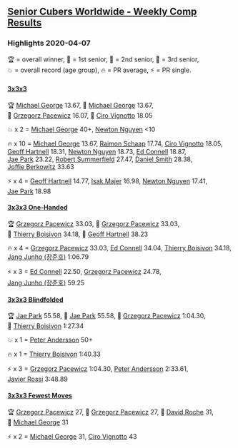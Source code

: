 <style>table {white-space: nowrap;}</style>

## [Senior Cubers Worldwide - Weekly Comp Results](/scw-comp/results/)
### Highlights 2020-04-07

<span style="white-space: nowrap;">🏆 = overall winner</span>, <span style="white-space: nowrap;">🥇 = 1st senior</span>, <span style="white-space: nowrap;">🥈 = 2nd senior</span>, <span style="white-space: nowrap;">🥉 = 3rd senior</span>, <span style="white-space: nowrap;">💥 = overall record (age group)</span>, <span style="white-space: nowrap;">🔥 = PR average</span>, <span style="white-space: nowrap;">⚡ = PR single</span>.

#### [3x3x3](333.md)

<span style="white-space: nowrap;">🏆 [Michael George](../../persons/michael_george/333.md) 13.67</span>, <span style="white-space: nowrap;">🥇 [Michael George](../../persons/michael_george/333.md) 13.67</span>, <span style="white-space: nowrap;">🥈 [Grzegorz Pacewicz](../../persons/grzegorz_pacewicz/333.md) 16.07</span>, <span style="white-space: nowrap;">🥉 [Ciro Vignotto](../../persons/ciro_vignotto/333.md) 18.05</span>

💥 x 2 = <span style="white-space: nowrap;">[Michael George](../../persons/michael_george/333.md) 40+</span>, <span style="white-space: nowrap;">[Newton Nguyen](../../persons/newton_nguyen/333.md) <10</span>

🔥 x 10 = <span style="white-space: nowrap;">[Michael George](../../persons/michael_george/333.md) 13.67</span>, <span style="white-space: nowrap;">[Raimon Schaap](../../persons/raimon_schaap/333.md) 17.74</span>, <span style="white-space: nowrap;">[Ciro Vignotto](../../persons/ciro_vignotto/333.md) 18.05</span>, <span style="white-space: nowrap;">[Geoff Hartnell](../../persons/geoff_hartnell/333.md) 18.31</span>, <span style="white-space: nowrap;">[Newton Nguyen](../../persons/newton_nguyen/333.md) 18.73</span>, <span style="white-space: nowrap;">[Ed Connell](../../persons/ed_connell/333.md) 18.87</span>, <span style="white-space: nowrap;">[Jae Park](../../persons/jae_park/333.md) 23.22</span>, <span style="white-space: nowrap;">[Robert Summerfield](../../persons/robert_summerfield/333.md) 27.47</span>, <span style="white-space: nowrap;">[Daniel Smith](../../persons/daniel_smith/333.md) 28.38</span>, <span style="white-space: nowrap;">[Joffie Berkowitz](../../persons/joffie_berkowitz/333.md) 33.63</span>

⚡ x 4 = <span style="white-space: nowrap;">[Geoff Hartnell](../../persons/geoff_hartnell/333.md) 14.77</span>, <span style="white-space: nowrap;">[Isak Majer](../../persons/isak_majer/333.md) 16.98</span>, <span style="white-space: nowrap;">[Newton Nguyen](../../persons/newton_nguyen/333.md) 17.41</span>, <span style="white-space: nowrap;">[Jae Park](../../persons/jae_park/333.md) 18.98</span>

#### [3x3x3 One-Handed](333oh.md)

<span style="white-space: nowrap;">🏆 [Grzegorz Pacewicz](../../persons/grzegorz_pacewicz/333oh.md) 33.03</span>, <span style="white-space: nowrap;">🥇 [Grzegorz Pacewicz](../../persons/grzegorz_pacewicz/333oh.md) 33.03</span>, <span style="white-space: nowrap;">🥈 [Thierry Boisivon](../../persons/thierry_boisivon/333oh.md) 34.18</span>, <span style="white-space: nowrap;">🥉 [Geoff Hartnell](../../persons/geoff_hartnell/333oh.md) 38.23</span>

🔥 x 4 = <span style="white-space: nowrap;">[Grzegorz Pacewicz](../../persons/grzegorz_pacewicz/333oh.md) 33.03</span>, <span style="white-space: nowrap;">[Ed Connell](../../persons/ed_connell/333oh.md) 34.04</span>, <span style="white-space: nowrap;">[Thierry Boisivon](../../persons/thierry_boisivon/333oh.md) 34.18</span>, <span style="white-space: nowrap;">[Jang Junho (장준호)](../../persons/jang_junho/333oh.md) 1:06.79</span>

⚡ x 3 = <span style="white-space: nowrap;">[Ed Connell](../../persons/ed_connell/333oh.md) 22.50</span>, <span style="white-space: nowrap;">[Grzegorz Pacewicz](../../persons/grzegorz_pacewicz/333oh.md) 24.78</span>, <span style="white-space: nowrap;">[Jang Junho (장준호)](../../persons/jang_junho/333oh.md) 59.25</span>

#### [3x3x3 Blindfolded](333bf.md)

<span style="white-space: nowrap;">🏆 [Jae Park](../../persons/jae_park/333bf.md) 55.58</span>, <span style="white-space: nowrap;">🥇 [Jae Park](../../persons/jae_park/333bf.md) 55.58</span>, <span style="white-space: nowrap;">🥈 [Grzegorz Pacewicz](../../persons/grzegorz_pacewicz/333bf.md) 1:04.30</span>, <span style="white-space: nowrap;">🥉 [Thierry Boisivon](../../persons/thierry_boisivon/333bf.md) 1:27.34</span>

💥 x 1 = <span style="white-space: nowrap;">[Peter Andersson](../../persons/peter_andersson/333bf.md) 50+</span>

🔥 x 1 = <span style="white-space: nowrap;">[Thierry Boisivon](../../persons/thierry_boisivon/333bf.md) 1:40.33</span>

⚡ x 3 = <span style="white-space: nowrap;">[Grzegorz Pacewicz](../../persons/grzegorz_pacewicz/333bf.md) 1:04.30</span>, <span style="white-space: nowrap;">[Peter Andersson](../../persons/peter_andersson/333bf.md) 2:33.61</span>, <span style="white-space: nowrap;">[Javier Rossi](../../persons/javier_rossi/333bf.md) 3:48.89</span>

#### [3x3x3 Fewest Moves](333fm.md)

<span style="white-space: nowrap;">🏆 [Grzegorz Pacewicz](../../persons/grzegorz_pacewicz/333fm.md) 27</span>, <span style="white-space: nowrap;">🥇 [Grzegorz Pacewicz](../../persons/grzegorz_pacewicz/333fm.md) 27</span>, <span style="white-space: nowrap;">🥈 [David Roche](../../persons/david_roche/333fm.md) 31</span>, <span style="white-space: nowrap;">🥈 [Michael George](../../persons/michael_george/333fm.md) 31</span>

⚡ x 2 = <span style="white-space: nowrap;">[Michael George](../../persons/michael_george/333fm.md) 31</span>, <span style="white-space: nowrap;">[Ciro Vignotto](../../persons/ciro_vignotto/333fm.md) 43</span>


<!-- Global site tag (gtag.js) - Google Analytics -->
<script async src="https://www.googletagmanager.com/gtag/js?id=UA-86348435-3"></script>
<script>window.dataLayer = window.dataLayer || []; function gtag() {dataLayer.push(arguments);} gtag('js', new Date()); gtag('config', 'UA-86348435-3');</script>
